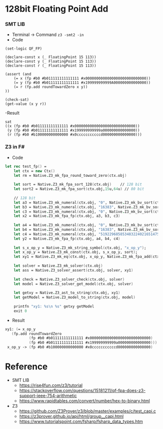 # 128bit Floating Point Add

### SMT LIB
- Terminal -> Command `z3 -smt2 -in`
- Code
```
(set-logic QF_FP)

(declare-const x (_ FloatingPoint 15 113))
(declare-const y (_ FloatingPoint 15 113))
(declare-const r (_ FloatingPoint 15 113))

(assert (and 
    (= x (fp #b0 #b011111111111111 #x0000000000000000000000000000))
    (= y (fp #b0 #b011111111111111 #x199999999999A000000000000000))
    (= r (fp.add roundTowardZero x y))
))

(check-sat)
(get-value (x y r))
```
-Result
```
sat
((x (fp #b0 #b011111111111111 #x0000000000000000000000000000))
 (y (fp #b0 #b011111111111111 #x199999999999a000000000000000))
 (r (fp #b0 #b100000000000000 #x0cccccccccccd000000000000000)))
```

### Z3 in F#
- Code
```Fsharp
let rec test_fp() =
    let ctx = new Ctx()    
    let rm = Native.Z3_mk_fpa_round_toward_zero(ctx.obj)
    
    let sort = Native.Z3_mk_fpa_sort_128(ctx.obj)    // 128 bit
    let sort2 = Native.Z3_mk_fpa_sort(ctx.obj,15u,64u) // 80 bit    
    
    // 128 bit
    let a3 = Native.Z3_mk_numeral(ctx.obj, "0", Native.Z3_mk_bv_sort(ctx.obj, 1u))
    let b3 = Native.Z3_mk_numeral(ctx.obj, "16383", Native.Z3_mk_bv_sort(ctx.obj, 15u))
    let c3 = Native.Z3_mk_numeral(ctx.obj, "0", Native.Z3_mk_bv_sort(ctx.obj, 112u))
    let x2 = Native.Z3_mk_fpa_fp(ctx.obj, a3, b3, c3)
    
    let a4 = Native.Z3_mk_numeral(ctx.obj, "0", Native.Z3_mk_bv_sort(ctx.obj, 1u))
    let b4 = Native.Z3_mk_numeral(ctx.obj, "16383", Native.Z3_mk_bv_sort(ctx.obj, 15u))
    let c4 = Native.Z3_mk_numeral(ctx.obj, "519229685853483224021651475660800", Native.Z3_mk_bv_sort(ctx.obj, 112u))
    let y2 = Native.Z3_mk_fpa_fp(ctx.obj, a4, b4, c4)
    
    let s_x_op_y = Native.Z3_mk_string_symbol(ctx.obj, "x_op_y");
    let x_op_y = Native.Z3_mk_const(ctx.obj, s_x_op_y, sort);
    let xy1 = Native.Z3_mk_eq(ctx.obj, x_op_y, Native.Z3_mk_fpa_add(ctx.obj, rm, x2, y2))
    
    let solver = Native.Z3_mk_solver(ctx.obj)
    let ass = Native.Z3_solver_assert(ctx.obj, solver, xy1)
    
    let check = Native.Z3_solver_check(ctx.obj, solver)
    let model = Native.Z3_solver_get_model(ctx.obj, solver)
    
    let getxy = Native.Z3_ast_to_string(ctx.obj, xy1)
    let getModel = Native.Z3_model_to_string(ctx.obj, model)
    
    printfn "xy1: %s\n %s" getxy getModel
    exit 0
```
- Result
```Fsharp
xy1: (= x_op_y
   (fp.add roundTowardZero
           (fp #b0 #b011111111111111 #x0000000000000000000000000000)
           (fp #b0 #b011111111111111 #x199999999999a000000000000000)))
 x_op_y -> (fp #b0 #b100000000000000 #x0cccccccccccd000000000000000)
```


# Reference
- SMT LIB
  - https://rise4fun.com/z3/tutorial 
  - https://stackoverflow.com/questions/15181211/qf-fpa-does-z3-support-ieee-754-arithmetic 
  - https://www.rapidtables.com/convert/number/hex-to-binary.html 
- Z3
  - https://github.com/Z3Prover/z3/blob/master/examples/c/test_capi.c 
  - https://z3prover.github.io/api/html/group__capi.html 
  - https://www.tutorialspoint.com/fsharp/fsharp_data_types.htm 
  
